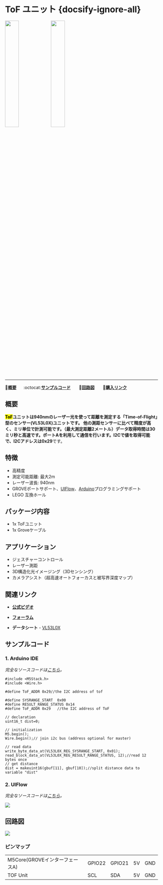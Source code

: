 # ToF ユニット {docsify-ignore-all}

<img src="assets/img/product_pics/unit/M5GO_Unit_tof.png" width="30%" height="30%"><img src="assets/img/product_pics/unit/unit_tof_grove_a.png" width="30%" height="30%">

***

:memo:**[概要](#概要)**&nbsp;&nbsp;&nbsp;&nbsp;&nbsp;&nbsp;:octocat:**[サンプルコード](#サンプルコード)**&nbsp;&nbsp;&nbsp;&nbsp;&nbsp;&nbsp; :electric_plug:**[回路図](#回路図)** &nbsp;&nbsp;&nbsp;&nbsp;&nbsp;&nbsp;🛒**[購入リンク](https://www.aliexpress.com/item/M5Stack-Official-ToF-Unit-VL53L0X-Time-of-Flight-ToF-Laser-Ranging-Sensor-Breakout-Laser-Distance-Sensor/32949310300.html)**

## 概要

**<mark>ToF</mark>**ユニットは940nmのレーザー光を使って距離を測定する「Time-of-Flight」型のセンサー(VL53L0X)ユニットです。 他の測距センサーに比べて精度が高く、ミリ単位で計測可能です。（最大測定距離2メートル）データ取得時間は30ミリ秒と高速です。ポートAを利用して通信を行います。I2Cで値を取得可能で、I2Cアドレスは**0x29**です。

## 特徴

- 高精度
- 測定可能距離: 最大2m
- レーザー波長: 940nm
- GROVEポートサポート、[UIFlow](http://flow.m5stack.com)、[Arduino](http://www.arduino.cc)プログラミングサポート
- LEGO 互換ホール

## パッケージ内容

- 1x ToFユニット
- 1x Groveケーブル

## アプリケーション

- ジェスチャーコントロール
- レーザー測距
- 3D構造化光イメージング（3Dセンシング）
- カメラアシスト（超高速オートフォーカスと被写界深度マップ）

## 関連リンク

- **[公式ビデオ](https://www.youtube.com/channel/UCozgFVglWYQXbvTmGyS739w)**

- **[フォーラム](http://forum.m5stack.com/)**

- **データシート** - [VL53L0X](https://pdf1.alldatasheet.com/datasheet-pdf/view/948120/STMICROELECTRONICS/VL53L0X.html)

## サンプルコード

### 1. Arduino IDE

*完全なソースコードは[こちら](https://github.com/m5stack/M5-ProductExampleCodes/tree/master/Unit/TOF/Arduino)。*

```arduino
#include <M5Stack.h>
#include <Wire.h>

#define ToF_ADDR 0x29//the I2C address of tof

#define SYSRANGE_START  0x00
#define RESULT_RANGE_STATUS 0x14
#define ToF_ADDR 0x29   //the I2C address of ToF

// declaration
uint16_t dist=0;

// initialization
M5.begin();
Wire.begin();// join i2c bus (address optional for master)

// read data
write_byte_data_at(VL53L0X_REG_SYSRANGE_START, 0x01);
read_block_data_at(VL53L0X_REG_RESULT_RANGE_STATUS, 12);//read 12 bytes once
// get distance
dist = makeuint16(gbuf[11], gbuf[10]);//split distance data to variable "dist"
```

### 2. UIFlow

*完全なソースコードは[こちら](https://github.com/m5stack/M5-ProductExampleCodes/tree/master/Unit/TOF/UIFlow)。*

<img src="assets/img/product_pics/unit/unit_example/TOF/example_unit_tof_01.png">

## 回路図

<img src="assets/img/product_pics/unit/tof_sch.JPG">

### ピンマップ

<table>
 <tr><td>M5Core(GROVEインターフェースA)</td><td>GPIO22</td><td>GPIO21</td><td>5V</td><td>GND</td></tr>
 <tr><td>TOF Unit</td><td>SCL</td><td>SDA</td><td>5V</td><td>GND</td></tr>
</table>
